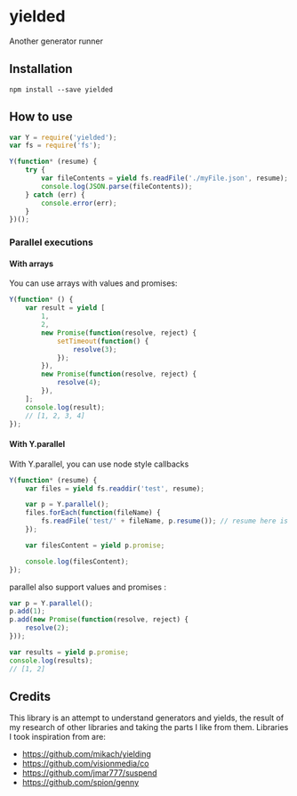 yielded
=======

Another generator runner

## Installation

```
npm install --save yielded
```

## How to use

```js
var Y = require('yielded');
var fs = require('fs');

Y(function* (resume) {
    try {
        var fileContents = yield fs.readFile('./myFile.json', resume);
        console.log(JSON.parse(fileContents));
    } catch (err) {
        console.error(err);
    }
})();
```

### Parallel executions

#### With arrays

You can use arrays with values and promises:

```js
Y(function* () {
    var result = yield [
        1,
        2,
        new Promise(function(resolve, reject) {
            setTimeout(function() {
                resolve(3);
            });
        }),
        new Promise(function(resolve, reject) {
            resolve(4);
        }),
    ];
    console.log(result);
    // [1, 2, 3, 4]
});
```

#### With Y.parallel

With Y.parallel, you can use node style callbacks

```js
Y(function* (resume) {
    var files = yield fs.readdir('test', resume);

    var p = Y.parallel();
    files.forEach(function(fileName) {
        fs.readFile('test/' + fileName, p.resume()); // resume here is a callback factory
    });

    var filesContent = yield p.promise;

    console.log(filesContent);
});
```

parallel also support values and promises :

```js
var p = Y.parallel();
p.add(1);
p.add(new Promise(function(resolve, reject) {
    resolve(2);
}));

var results = yield p.promise;
console.log(results);
// [1, 2]
```

## Credits

This library is an attempt to understand generators and yields, the result of my research of other libraries and taking the parts I like from them. Libraries I took inspiration from are:

 - <https://github.com/mikach/yielding>
 - <https://github.com/visionmedia/co>
 - <https://github.com/jmar777/suspend>
 - <https://github.com/spion/genny>
